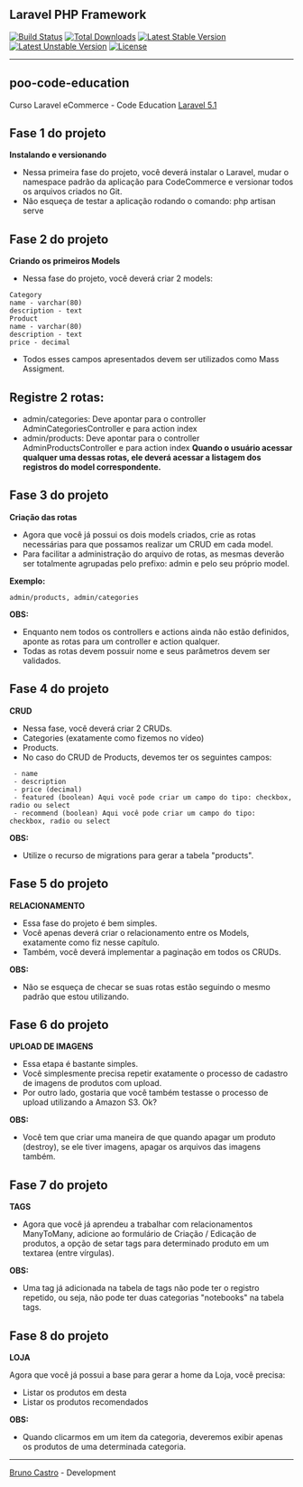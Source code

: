 ## Laravel PHP Framework

[![Build Status](https://travis-ci.org/laravel/framework.svg)](https://travis-ci.org/laravel/framework)
[![Total Downloads](https://poser.pugx.org/laravel/framework/d/total.svg)](https://packagist.org/packages/laravel/framework)
[![Latest Stable Version](https://poser.pugx.org/laravel/framework/v/stable.svg)](https://packagist.org/packages/laravel/framework)
[![Latest Unstable Version](https://poser.pugx.org/laravel/framework/v/unstable.svg)](https://packagist.org/packages/laravel/framework)
[![License](https://poser.pugx.org/laravel/framework/license.svg)](https://packagist.org/packages/laravel/framework)

<hr>

## poo-code-education
Curso Laravel eCommerce - Code Education [Laravel 5.1](http://sites.code.education/laravel-inscricao-sv)

## Fase 1 do projeto
<b>Instalando e versionando</b>

 - Nessa primeira fase do projeto, você deverá instalar o Laravel, mudar o namespace padrão da aplicação para CodeCommerce e versionar todos os arquivos criados no Git.
 - Não esqueça de testar a aplicação rodando o comando: php artisan serve
 
## Fase 2 do projeto
<b>Criando os primeiros Models</b>

 - Nessa fase do projeto, você deverá criar 2 models:

```
Category
name - varchar(80)
description - text
Product
name - varchar(80)
description - text
price - decimal
```

 - Todos esses campos apresentados devem ser utilizados como Mass Assigment.

## Registre 2 rotas:

- admin/categories: Deve apontar para o controller AdminCategoriesController e para action index
- admin/products: Deve apontar para o controller AdminProductsController e para action index
<b>Quando o usuário acessar qualquer uma dessas rotas, ele deverá acessar a listagem dos registros do model correspondente.</b>

## Fase 3 do projeto
<b>Criação das rotas</b>

 - Agora que você já possui os dois models criados, crie as rotas necessárias para que possamos realizar um CRUD em cada model.
 - Para facilitar a administração do arquivo de rotas, as mesmas deverão ser totalmente agrupadas pelo prefixo: admin e pelo seu próprio model.

<b>Exemplo:</b>
```
admin/products, admin/categories
```

<b>OBS:</b> 
 - Enquanto nem todos os controllers e actions ainda não estão definidos, aponte as rotas para um controller e action qualquer.
 - Todas as rotas devem possuir nome e seus parâmetros devem ser validados.

## Fase 4 do projeto
<b>CRUD</b>

 - Nessa fase, você deverá criar 2 CRUDs.
 - Categories (exatamente como fizemos no vídeo)
 - Products.
 - No caso do CRUD de Products, devemos ter os seguintes campos:
 
``` 
 - name
 - description
 - price (decimal)
 - featured (boolean) Aqui você pode criar um campo do tipo: checkbox, radio ou select
 - recommend (boolean) Aqui você pode criar um campo do tipo: checkbox, radio ou select
```

<b>OBS:</b>
 - Utilize o recurso de migrations para gerar a tabela "products".
 
## Fase 5 do projeto
<b>RELACIONAMENTO</b>

 - Essa fase do projeto é bem simples.
 - Você apenas deverá criar o relacionamento entre os Models, exatamente como fiz nesse capítulo.
 - Também, você deverá implementar a paginação em todos os CRUDs.

<b>OBS:</b>
 - Não se esqueça de checar se suas rotas estão seguindo o mesmo padrão que estou utilizando.
 
## Fase 6 do projeto
<b>UPLOAD DE IMAGENS</b>
 
 - Essa etapa é bastante simples.
 - Você simplesmente precisa repetir exatamente o processo de cadastro de imagens de produtos com upload.
 - Por outro lado, gostaria que você também testasse o processo de upload utilizando a Amazon S3. Ok?
 
<b>OBS:</b>
 - Você tem que criar uma maneira de que quando apagar um produto (destroy), se ele tiver imagens, apagar os arquivos das imagens também.
 
## Fase 7 do projeto
<b>TAGS</b>
 
 - Agora que você já aprendeu a trabalhar com relacionamentos ManyToMany, adicione ao formulário de Criação / Edicação de produtos, a opção de setar tags para determinado produto em um textarea (entre vírgulas).
 
<b>OBS:</b>
 - Uma tag já adicionada na tabela de tags não pode ter o registro repetido, ou seja, não pode ter duas categorias "notebooks" na tabela tags.
 
## Fase 8 do projeto
<b>LOJA</b>
 
 Agora que você já possui a base para gerar a home da Loja, você precisa:
 
 - Listar os produtos em desta
 - Listar os produtos recomendados
 
<b>OBS:</b>
 - Quando clicarmos em um item da categoria, deveremos exibir apenas os produtos de uma determinada categoria.

------------------------------------------------------------------------------------------
[Bruno Castro](http://www.bhzautomacao.com.br) - Development